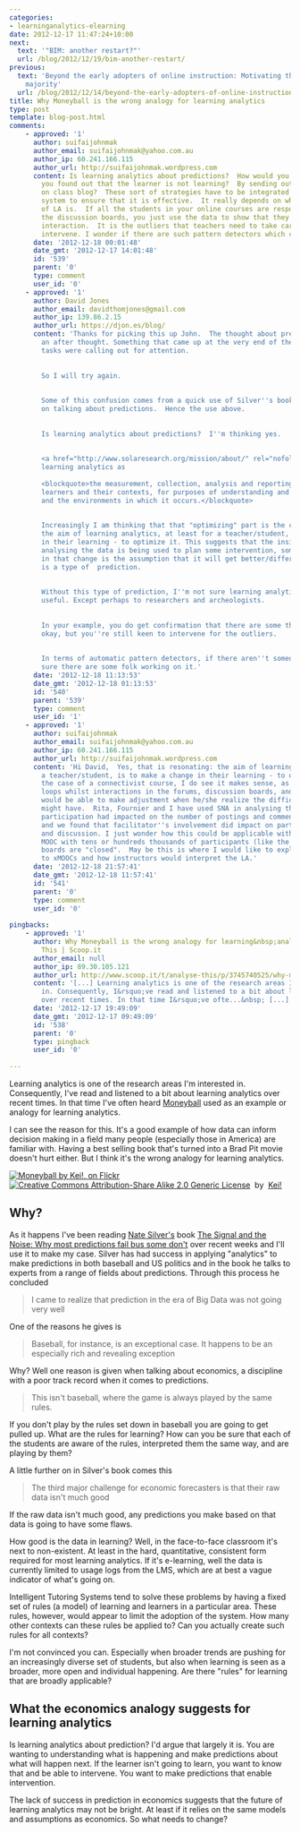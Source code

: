 ```yaml
---
categories:
- learninganalytics-elearning
date: 2012-12-17 11:47:24+10:00
next:
  text: '"BIM: another restart?"'
  url: /blog/2012/12/19/bim-another-restart/
previous:
  text: 'Beyond the early adopters of online instruction: Motivating the reluctant
    majority'
  url: /blog/2012/12/14/beyond-the-early-adopters-of-online-instruction-motivating-the-reluctant-majority/
title: Why Moneyball is the wrong analogy for learning analytics
type: post
template: blog-post.html
comments:
    - approved: '1'
      author: suifaijohnmak
      author_email: suifaijohnmak@yahoo.com.au
      author_ip: 60.241.166.115
      author_url: http://suifaijohnmak.wordpress.com
      content: Is learning analytics about predictions?  How would you intervene when
        you found out that the learner is not learning?  By sending out emails or commenting
        on class blog?  These sort of strategies have to be integrated with a teacher-machine
        system to ensure that it is effective.  It really depends on what the purpose
        of LA is.  If all the students in your online courses are responding greatly to
        the discussion boards, you just use the data to show that they are having fruitful
        interaction.  It is the outliers that teachers need to take care of, and perhaps
        intervene. I wonder if there are such pattern detectors which could do this automatically.  John
      date: '2012-12-18 00:01:48'
      date_gmt: '2012-12-17 14:01:48'
      id: '539'
      parent: '0'
      type: comment
      user_id: '0'
    - approved: '1'
      author: David Jones
      author_email: davidthomjones@gmail.com
      author_ip: 139.86.2.15
      author_url: https://djon.es/blog/
      content: 'Thanks for picking this up John.  The thought about prediction was almost
        an after thought. Something that came up at the very end of the post when other
        tasks were calling out for attention.
    
    
        So I will try again.
    
    
        Some of this confusion comes from a quick use of Silver''s book which is focused
        on talking about predictions.  Hence the use above.
    
    
        Is learning analytics about predictions?  I''m thinking yes.
    
    
        <a href="http://www.solaresearch.org/mission/about/" rel="nofollow">SoLAR defines</a>
        learning analytics as
    
        <blockquote>the measurement, collection, analysis and reporting of data about
        learners and their contexts, for purposes of understanding and optimizing learning
        and the environments in which it occurs.</blockquote>
    
    
        Increasingly I am thinking that that "optimizing" part is the crux of it.  i.e.
        the aim of learning analytics, at least for a teacher/student, is to make a change
        in their learning - to optimize it. This suggests that the insight gained from
        analysing the data is being used to plan some intervention, some change. Embedded
        in that change is the assumption that it will get better/different.  To me this
        is a type of  prediction.
    
    
        Without this type of prediction, I''m not sure learning analytics is all that
        useful. Except perhaps to researchers and archeologists.
    
    
        In your example, you do get confirmation that there are some that are working
        okay, but you''re still keen to intervene for the outliers.
    
    
        In terms of automatic pattern detectors, if there aren''t someone already, I''m
        sure there are some folk working on it.'
      date: '2012-12-18 11:13:53'
      date_gmt: '2012-12-18 01:13:53'
      id: '540'
      parent: '539'
      type: comment
      user_id: '1'
    - approved: '1'
      author: suifaijohnmak
      author_email: suifaijohnmak@yahoo.com.au
      author_ip: 60.241.166.115
      author_url: http://suifaijohnmak.wordpress.com
      content: 'Hi David,  Yes, that is resonating: the aim of learning analytics, for
        a teacher/student, is to make a change in their learning - to optimize it. In
        the case of a connectivist course, I do see it makes sense, as there are feedback
        loops whilst interactions in the forums, discussion boards, and so the instructors
        would be able to make adjustment when he/she realize the difficulties that learners
        might have.  Rita, Fournier and I have used SNA in analysing the how facilitators''
        participation had impacted on the number of postings and comments by MOOCs participants,
        and we found that facilitator''s involvement did impact on participants'' engagement
        and discussion. I just wonder how this could be applicable with an instructivist
        MOOC with tens or hundreds thousands of participants (like the xMOOCs) where discussion
        boards are "closed".  May be this is where I would like to explore, if LA be applicable
        to xMOOCs and how instructors would interpret the LA.'
      date: '2012-12-18 21:57:41'
      date_gmt: '2012-12-18 11:57:41'
      id: '541'
      parent: '0'
      type: comment
      user_id: '0'
    
pingbacks:
    - approved: '1'
      author: Why Moneyball is the wrong analogy for learning&nbsp;analytics | Analyse
        This | Scoop.it
      author_email: null
      author_ip: 89.30.105.121
      author_url: http://www.scoop.it/t/analyse-this/p/3745740525/why-moneyball-is-the-wrong-analogy-for-learning-analytics
      content: '[...] Learning analytics is one of the research areas I&rsquo;m interested
        in. Consequently, I&rsquo;ve read and listened to a bit about learning analytics
        over recent times. In that time I&rsquo;ve ofte...&nbsp; [...]'
      date: '2012-12-17 19:49:09'
      date_gmt: '2012-12-17 09:49:09'
      id: '538'
      parent: '0'
      type: pingback
      user_id: '0'
    
---
```

Learning analytics is one of the research areas I'm interested in. Consequently, I've read and listened to a bit about learning analytics over recent times. In that time I've often heard [Moneyball](http://en.wikipedia.org/wiki/Moneyball) used as an example or analogy for learning analytics.

I can see the reason for this. It's a good example of how data can inform decision making in a field many people (especially those in America) are familiar with. Having a best selling book that's turned into a Brad Pit movie doesn't hurt either. But I think it's the wrong analogy for learning analytics.

[![Moneyball by Kei!, on Flickr](http://farm7.static.flickr.com/6161/6189594610_78033f5d76_m.jpg "Moneyball by Kei!, on Flickr")](http://www.flickr.com/photos/keinoguchi/6189594610/)  
[![Creative Commons Attribution-Share Alike 2.0 Generic License](http://i.creativecommons.org/l/by-sa/2.0/80x15.png "Creative Commons Attribution-Share Alike 2.0 Generic License")](http://creativecommons.org/licenses/by-sa/2.0/)  by  [Kei!](http://www.flickr.com/people/keinoguchi/) [](http://www.imagecodr.org/)

## Why?

As it happens I've been reading [Nate Silver's](http://en.wikipedia.org/wiki/Nate_Silver) book [The Signal and the Noise: Why most predictions fail bus some don't](http://www.amazon.com/dp/159420411X) over recent weeks and I'll use it to make my case. Silver has had success in applying "analytics" to make predictions in both baseball and US politics and in the book he talks to experts from a range of fields about predictions. Through this process he concluded

> I came to realize that prediction in the era of Big Data was not going very well

One of the reasons he gives is

> Baseball, for instance, is an exceptional case. It happens to be an especially rich and revealing exception

Why? Well one reason is given when talking about economics, a discipline with a poor track record when it comes to predictions.

> This isn't baseball, where the game is always played by the same rules.

If you don't play by the rules set down in baseball you are going to get pulled up. What are the rules for learning? How can you be sure that each of the students are aware of the rules, interpreted them the same way, and are playing by them?

A little further on in Silver's book comes this

> The third major challenge for economic forecasters is that their raw data isn't much good

If the raw data isn't much good, any predictions you make based on that data is going to have some flaws.

How good is the data in learning? Well, in the face-to-face classroom it's next to non-existent. At least in the hard, quantitative, consistent form required for most learning analytics. If it's e-learning, well the data is currently limited to usage logs from the LMS, which are at best a vague indicator of what's going on.

Intelligent Tutoring Systems tend to solve these problems by having a fixed set of rules (a model) of learning and learners in a particular area. These rules, however, would appear to limit the adoption of the system. How many other contexts can these rules be applied to? Can you actually create such rules for all contexts?

I'm not convinced you can. Especially when broader trends are pushing for an increasingly diverse set of students, but also when learning is seen as a broader, more open and individual happening. Are there "rules" for learning that are broadly applicable?

## What the economics analogy suggests for learning analytics

Is learning analytics about prediction? I'd argue that largely it is. You are wanting to understanding what is happening and make predictions about what will happen next. If the learner isn't going to learn, you want to know that and be able to intervene. You want to make predictions that enable intervention.

The lack of success in prediction in economics suggests that the future of learning analytics may not be bright. At least if it relies on the same models and assumptions as economics. So what needs to change?